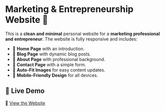# Marketing & Entrepreneurship Website 🚀

This is a **clean and minimal** personal website for a **marketing professional and entrepreneur**. The website is fully responsive and includes:

- 🌟 **Home Page** with an introduction.
- 📝 **Blog Page** with dynamic blog posts.
- 📖 **About Page** with professional background.
- 📩 **Contact Page** with a simple form.
- 🎨 **Auto-Fit Images** for easy content updates.
- 📱 **Mobile-Friendly Design** for all devices.

## 🚀 **Live Demo**
🔗 [View the Website](https://jennakong.github.io/Jennakong/) 


<!---
Jennakong/Jennakong is a ✨ special ✨ repository because its `README.md` (this file) appears on your GitHub profile.
You can click the Preview link to take a look at your changes.
--->
